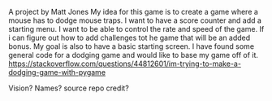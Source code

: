 A project by Matt Jones
My idea for this game is to create a game where a mouse has to dodge mouse traps. I want to have a score counter and add a starting menu. I want to be able to control the rate and speed of the game. If i can figure out how to add challenges tot he game that will be an added bonus. My goal is also to have a basic starting screen. I have found some general code for a dodging game and would like to base my game off of it. https://stackoverflow.com/questions/44812601/im-trying-to-make-a-dodging-game-with-pygame


Vision? Names? source repo credit?
